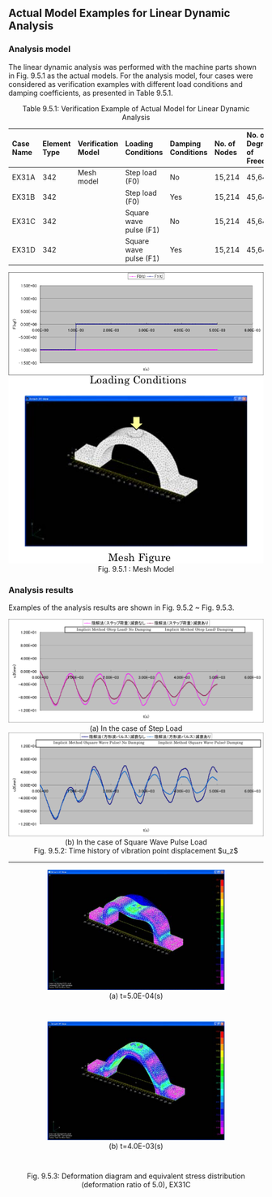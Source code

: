 ## Actual Model Examples for Linear Dynamic Analysis

### Analysis model

The linear dynamic analysis was performed with the machine parts shown in Fig. 9.5.1 as the actual models. For the analysis model, four cases were considered as verification examples with different load conditions and damping coefficients, as presented in Table 9.5.1.

<div style="text-align: center;">
Table 9.5.1: Verification Example of Actual Model for Linear Dynamic Analysis
</div>

| Case Name | Element Type | Verification Model | Loading Conditions | Damping Conditions | No. of Nodes | No. of Degrees of Freedom |
|:--|:--|:--|:--|:--|:--|:--|
| EX31A    | 342        | Mesh model     | Step load (F0)         | No     | 15,214 | 45,642 |
| EX31B    | 342        |                | Step load (F0)         | Yes    | 15,214 | 45,642 |
| EX31C    | 342        |                | Square wave pulse (F1) | No     | 15,214 | 45,642 |
| EX31D    | 342        |                | Square wave pulse (F1) | Yes    | 15,214 | 45,642 |

<div style="text-align: center;">
<img src="./media/example05_01.png" width="512px"><br>
Fig. 9.5.1 : Mesh Model
</div>

### Analysis results

Examples of the analysis results are shown in Fig. 9.5.2 ~ Fig. 9.5.3.

<div style="text-align: center;">
<img src="./media/example05_02.png" width="512px"><br>
(a) In the case of Step Load
</div>

<div style="text-align: center;">
<img src="./media/example05_03.png" width="512px"><br>
(b) In the case of Square Wave Pulse Load
</div>

<div style="text-align: center;">
Fig. 9.5.2: Time history of vibration point displacement $u_z$
</div>

---

<div style="text-align: center;margin-bottom:3em;">
<img src="./media/example05_04.png" width="350px"><br>
(a) t=5.0E-04(s)
</div>

<div style="text-align: center;margin-bottom:3em;">
<img src="./media/example05_05.png" width="350px"><br>
(b) t=4.0E-03(s)
</div>

<div style="text-align: center;">
Fig. 9.5.3: Deformation diagram and equivalent stress distribution (deformation ratio of 5.0), EX31C
</div>

